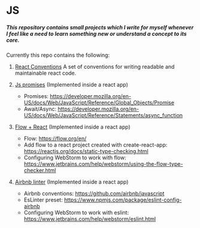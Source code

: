 # JS
##### This repository contains small projects which I write for myself whenever I feel like a need to learn something new or understand a concept to its core.

Currently this repo contains the following:

1. [React Conventions](react-conventions.md) A set of conventions for writing readable and maintainable react code. 

2. [Js promises](promises-in-react/src/Timer.js) (Implemented inside a react app)
    * Promises: https://developer.mozilla.org/en-US/docs/Web/JavaScript/Reference/Global_Objects/Promise
    * Await/Async: https://developer.mozilla.org/en-US/docs/Web/JavaScript/Reference/Statements/async_function
3. [Flow + React](flow-with-react/src/DelayedText.js) (Implemented inside a react app)
    * Flow: https://flow.org/en/
    * Add flow to a react project created with create-react-app: https://reactjs.org/docs/static-type-checking.html
    * Configuring WebStorm to work with flow: https://www.jetbrains.com/help/webstorm/using-the-flow-type-checker.html

4. [Airbnb linter](airbnb-react-linting/.eslintrc.json) (Implemented inside a react app)
    * Airbnb conventions: https://github.com/airbnb/javascript
    * EsLinter preset: https://www.npmjs.com/package/eslint-config-airbnb
    * Configuring WebStorm to work with eslint: https://www.jetbrains.com/help/webstorm/eslint.html
